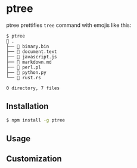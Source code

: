 # ptree

ptree prettifies `tree` command with emojis like this:

```
$ ptree              
📁 .
├── 🤖 binary.bin
├── 📄 document.text
├── 🦏 javascript.js
├── 📝 markdown.md
├── 🐪 perl.pl
├── 🐍 python.py
└── 📄 rust.rs

0 directory, 7 files
```

## Installation

```sh
$ npm install -g ptree
```

## Usage

## Customization
